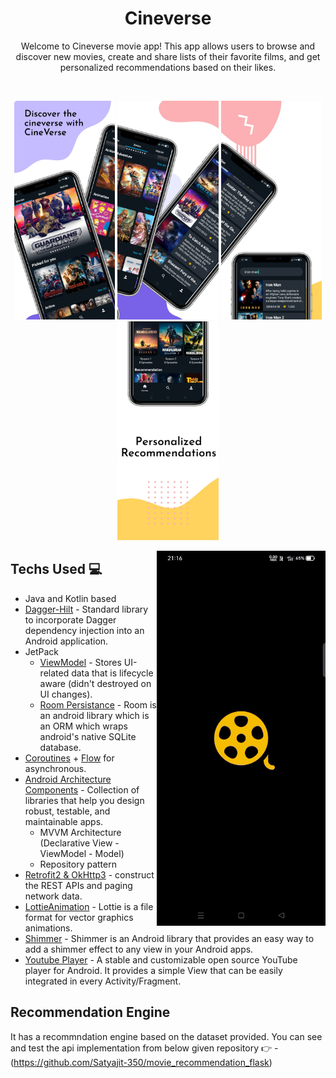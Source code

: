 <h1 align="center">Cineverse</h1>
<p align="center"> 
Welcome to Cineverse movie app! This app allows users to browse and discover new movies, create and share lists of their favorite films, and get personalized recommendations based on their likes.
<br>
</p>
<br>

<p align = "center">
 <img src = "https://github.com/Satyajit-350/Cineverse/blob/master/preview/image1.jpeg" height="350">
 <img src = "https://github.com/Satyajit-350/Cineverse/blob/master/preview/image2.jpeg" height="350">
 <img src = "https://github.com/Satyajit-350/Cineverse/blob/master/preview/image3.jpeg" height="350">
 <img src = "https://github.com/Satyajit-350/Cineverse/blob/master/preview/image4.jpeg" height="350">
 </p>

<img align="right" height="600" alt="GIF" src="https://github.com/Satyajit-350/Cineverse/blob/master/preview/preview1_gif.gif"/>

## Techs Used 💻
- Java and Kotlin based
- [Dagger-Hilt](https://dagger.dev/hilt/) - Standard library to incorporate Dagger dependency injection into an Android application.
- JetPack
  - [ViewModel](https://developer.android.com/topic/libraries/architecture/viewmodel) - Stores UI-related data that is lifecycle aware (didn't destroyed on UI changes).
  - [Room Persistance](https://developer.android.com/training/data-storage/room) - Room is an android library which is an ORM which wraps android's native SQLite database.
- [Coroutines](https://github.com/Kotlin/kotlinx.coroutines) + [Flow](https://kotlin.github.io/kotlinx.coroutines/kotlinx-coroutines-core/kotlinx.coroutines.flow/) for asynchronous.
- [Android Architecture Components](https://developer.android.com/topic/architecture) - Collection of libraries that help you design robust, testable, and maintainable apps.
  - MVVM Architecture (Declarative View - ViewModel - Model)
  - Repository pattern
- [Retrofit2 & OkHttp3](https://github.com/square/retrofit) - construct the REST APIs and paging network data.
- [LottieAnimation](https://lottiefiles.com/) - Lottie is a file format for vector graphics animations.
- [Shimmer](https://facebook.github.io/shimmer-android/) - Shimmer is an Android library that provides an easy way to add a shimmer effect to any view in your Android apps.
- [Youtube Player](https://github.com/PierfrancescoSoffritti/android-youtube-player) - A stable and customizable open source YouTube player for Android. It provides a simple View that can be easily integrated in every Activity/Fragment.

## Recommendation Engine
It has a recommndation engine based on the dataset provided.
You can see and test the api implementation from below given repository 👉
 -(https://github.com/Satyajit-350/movie_recommendation_flask)

